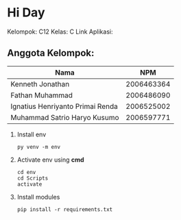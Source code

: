 # Hi Day

Kelompok: C12
Kelas: C
Link Aplikasi: <Insert>
## Anggota Kelompok:
| Nama | NPM |
| ------ | ------ |
| Kenneth Jonathan | 2006463364 |
| Fathan Muhammad | 2006486090 |
| Ignatius Henriyanto Primai Renda | 2006525002 |
| Muhammad Satrio Haryo Kusumo | 2006597771 |

 1. Install env
 
	    py venv -m env
    
2. Activate env using **cmd**

	   cd env
	   cd Scripts
	   activate
  
3. Install modules

	   pip install -r requirements.txt